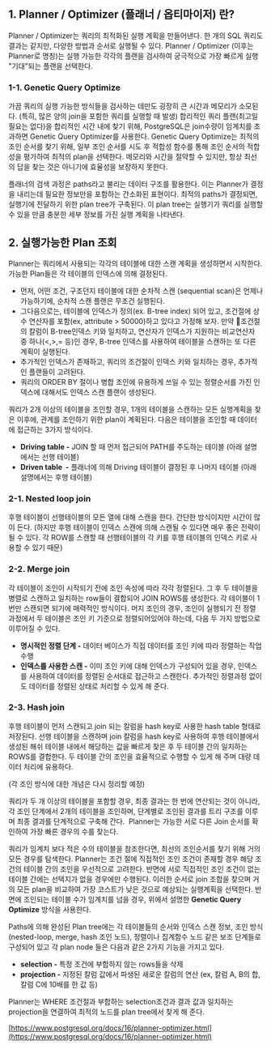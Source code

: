 ## 1\. Planner / Optimizer (플래너 / 옵티마이저) 란?

Planner / Optimizer는 쿼리의 최적화된 실행 계획을 만들어낸다. 한 개의 SQL 쿼리도 결과는 같지만, 다양한 방법과 순서로 실행될 수 있다. Planner / Optimizer (이후는 Planner로 명칭)는 실행 가능한 각각의 플랜을 검사하여 궁극적으로 가장 빠르게 실행 "기대"되는 플랜을 선택한다. 

### 1-1. Genetic Query Optimize

가끔 쿼리의 실행 가능한 방식들을 검사하는 데만도 굉장히 큰 시간과 메모리가 소모된다. (특히, 많은 양의 join을 포함한 쿼리를 실행할 때 발생) 합리적인 쿼리 플랜(최고일 필요는 없다)을 합리적인 시간 내에 찾기 위해, PostgreSQL은 join수량이 임계치를 초과하면 Genetic Query Optimizer를 사용한다. Genetic Query Optimize는 최적의 조인 순서를 찾기 위해, 일부 조인 순서를 시도 후 적합성 함수를 통해 조인 순서의 적합성을 평가하여 최적의 plan을 선택한다. 메모리와 시간을 절약할 수 있지만, 항상 최선의 답을 찾는 것은 아니기에 효율성을 보장하지 못한다.

플래너의 검색 과정은 paths라고 불리는 데이터 구조를 활용한다. 이는 Planner가 결정을 내리는데 필요한 정보만을 포함하는 간소화된 표현이다. 최적의 paths가 결정되면, 실행기에 전달하기 위한 plan tree가 구축된다. 이 plan tree는 실행기가 쿼리를 실행할 수 있을 만큼 충분한 세부 정보를 가진 실행 계획을 나타낸다. 

## 2\. 실행가능한 Plan 조회

Planner는 쿼리에서 사용되는 각각의 테이블에 대한 스캔 계획을 생성하면서 시작한다. 가능한 Plan들은 각 테이블의 인덱스에 의해 결정된다.

-   먼저, 어떤 조건, 구조던지 테이블에 대한 순차적 스캔 (sequential scan)은 언제나 가능하기에, 순차적 스캔 플랜은 무조건 실행된다.
-   그다음으로는, 테이블에 인덱스가 정의(ex. B-tree index) 되어 있고, 조건절에 상수 연산자를 포함(ex, attribute > 50000)하고 있다고 가정해 보자. 만약 조건절의 칼럼이 B-tree인덱스 키와 일치하고, 연산자가 인덱스가 지원하는 비교연산자 중 하나(<,>,= 등)인 경우, B-tree 인덱스를 사용하여 테이블을 스캔하는 또 다른 계획이 실행된다.
-   추가적인 인덱스가 존재하고, 쿼리의 조건절이 인덱스 키와 일치하는 경우, 추가적인 플랜들이 고려된다.
-   쿼리의 ORDER BY 절이나 병합 조인에 유용하게 쓰일 수 있는 정렬순서를 가진 인덱스에 대해서도 인덱스 스캔 플랜이 생성된다.

쿼리가 2개 이상의 테이블을 조인할 경우, 1개의 테이블을 스캔하는 모든 실행계획을 찾은 이후에, 관계를 조인하기 위한 plan이 계획된다. 다음은 테이블을 조인할 때 데이터에 접근하는 3가지 방식이다.

-   **Driving table -** JOIN 할 때 먼저 접근되어 PATH를 주도하는 테이블 (아래 설명에서는 선행 테이블)
-   **Driven table  -** 플래너에 의해 Driving 테이블이 결정된 후 나머지 테이블 (아래 설명에서는 후행 테이블)

### 2-1. Nested loop join 

후행 테이블이 선행테이블의 모든 열에 대해 스캔을 한다. 간단한 방식이지만 시간이 많이 든다. (하지만 후행 테이블이 인덱스 스캔에 의해 스캔될 수 있다면 매우 좋은 전략이 될 수 있다. 각 ROW를 스캔할 때 선행테이블의 각 키를 후행 테이블의 인덱스 키로 사용할 수 있기 때문)

### 2-2. Merge join

각 테이블이 조인이 시작되기 전에 조인 속성에 따라 각각 정렬된다. 그 후 두 테이블을 병렬로 스캔하고 일치하는 row들이 결합되어 JOIN ROWS를 생성한다. 각 테이블이 1번만 스캔되면 되기에 매력적인 방식이다. 머지 조인의 경우, 조인이 실행되기 전 정렬 과정에서 두 테이블은 조인 키 기준으로 정렬되어있어야 하는데, 다음 두 가지 방법으로 이루어질 수 있다.

-   **명시적인 정렬 단계 -** 데이터 베이스가 직접 데이터를 조인 키에 따라 정렬하는 작업 수행
-   **인덱스를 사용한 스캔 -** 이미 조인 키에 대해 인덱스가 구성되어 있을 경우, 인덱스를 사용하여 데이터를 정렬된 순서대로 접근하고 스캔한다. 추가적인 정렬과정 없이도 데이터를 정렬된 상태로 처리할 수 있게 해 준다.

### 2-3. Hash join

후행 테이블이 먼저 스캔되고 join 되는 칼럼을 hash key로 사용한 hash table 형태로 저장된다. 선행 테이블을 스캔하며 join 칼럼을 hash key로 사용하여 후행 테이블에서 생성된 해쉬 테이블 내에서 해당하는 값을 빠르게 찾은 후 두 테이블 간의 일치하는 ROWS를 결합한다. 두 테이블 간의 조인을 효율적으로 수행할 수 있게 해 주며 대량 데이터 처리에 유용하다.

(각 조인 방식에 대한 개념은 다시 정리할 예정)

쿼리가 두 개 이상의 테이블을 포함할 경우, 최종 결과는 한 번에 연산되는 것이 아니라, 각 조인 단계에서 2개의 테이블을 조인하며, 단계별로 조인된 결과를 트리 구조를 이루며 최종 결과를 단계적으로 구축해 간다.  Planner는 가능한 서로 다른 Join 순서를 확인하여 가장 빠른 경우의 수를 찾는다.

쿼리가 임계치 보다 적은 수의 테이블을 참조한다면, 최선의 조인순서를 찾기 위해 거의 모든 경우를 탐색한다. Planner는 조건 절에 직접적인 조인 조건이 존재할 경우 해당 조건의 테이블 간의 조인을 우선적으로 고려한다. 반면에 서로 직접적인 조인 조건이 없는 테이블 간에는 선택지가 없을 경우에만 수행된다. 이러한 순서로 join 조합을 찾으며 거의 모든 plan을 비교하여 가장 코스트가 낮은 것으로 예상되는 실행계획을 선택한다. 반면에 조인되는 테이블 수가 임계치를 넘을 경우, 위에서 설명한 **Genetic Query Optimize** 방식을 사용한다.

Paths에 의해 완성된 Plan tree에는 각 테이블들의 순서와 인덱스 스캔 정보, 조인 방식 (nested-loop, merge, hash 조인 노드), 정렬이나 집계함수 노드 같은 보조 단계들로 구성되어 있고 각 plan node 들은 다음과 같은 2가지 기능을 가지고 있다.

-   **selection -** 특정 조건에 부합하지 않는 rows들을 삭제
-   **projection -** 지정된 칼럼 값에서 파생된 새로운 칼럼의 연산 (ex, 칼럼 A, B의 합, 칼럼 C에 10배를 한 값 등)

Planner는 WHERE 조건절과 부합하는 selection조건과 결과 값과 일치하는 projection을 연결하여 최적의 노드를 plan tree에서 찾게 해 준다.



[https://www.postgresql.org/docs/16/planner-optimizer.html](https://www.postgresql.org/docs/16/planner-optimizer.html)